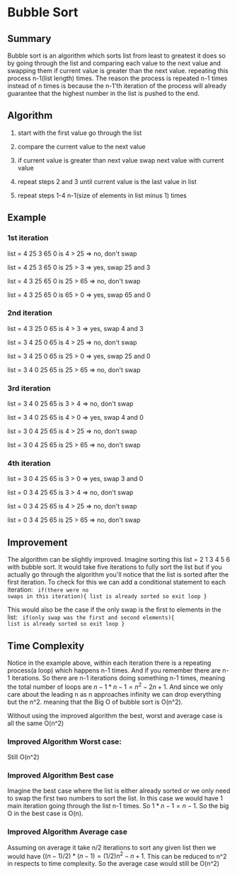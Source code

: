 # Bubble Sort

## Summary

Bubble sort is an algorithm which sorts list from least to greatest
it does so by going through the list and comparing each value to the next value
and swapping them if current value is greater than the next value.
repeating this process n-1(list length) times.
The reason the process is repeated n-1 times instead of n times is because
the n-1'th iteration of the process will already guarantee that the highest
number in the list is pushed to the end.

## Algorithm

1. start with the first value go through the list

2. compare the current value to the next value

3. if current value is greater than next value swap next value with current value

4. repeat steps 2 and 3 until current value is the last value in list

5. repeat steps 1-4 n-1(size of elements in list minus 1) times

## Example

### 1st iteration

list = 4 25 3 65 0
is 4 > 25 => no, don't swap

list = 4 25 3 65 0
is 25 > 3 => yes, swap 25 and 3

list = 4 3 25 65 0
is 25 > 65 => no, don't swap

list = 4 3 25 65 0
is 65 > 0 => yes, swap 65 and 0

### 2nd iteration

list = 4 3 25 0 65
is 4 > 3 => yes, swap 4 and 3

list = 3 4 25 0 65
is 4 > 25 => no, don't swap

list = 3 4 25 0 65
is 25 > 0 => yes, swap 25 and 0

list = 3 4 0 25 65
is 25 > 65 => no, don't swap

### 3rd iteration

list = 3 4 0 25 65
is 3 > 4 => no, don't swap

list = 3 4 0 25 65
is 4 > 0 => yes, swap 4 and 0

list = 3 0 4 25 65
is 4 > 25 => no, don't swap

list = 3 0 4 25 65
is 25 > 65 => no, don't swap

### 4th iteration

list = 3 0 4 25 65
is 3 > 0 => yes, swap 3 and 0

list = 0 3 4 25 65
is 3 > 4 => no, don't swap

list = 0 3 4 25 65
is 4 > 25 => no, don't swap

list = 0 3 4 25 65
is 25 > 65 => no, don't swap

## Improvement

The algorithm can be slightly improved.
Imagine sorting this list = 2 1 3 4 5 6 with bubble sort.
It would take five iterations to fully sort the list
but if you actually go through the algorithm you'll notice
that the list is sorted after the first iteration.
To check for this we can add a conditional statement to each iteration:
<code>
if(there were no swaps in this iteration){
list is already sorted so exit loop
}
</code>

This would also be the case if the only swap is the first to elements in the list:
<code>
if(only swap was the first and second elements){
list is already sorted so exit loop
}
</code>

## Time Complexity

Notice in the example above, within each iteration there is a repeating process(a loop) which happens n-1 times.
And if you remember there are n-1 iterations. So there are n-1 iterations doing something n-1 times,
meaning the total number of loops are $n-1*n-1 = n^2-2n+1$.
And since we only care about the leading n as n approaches infinity we can drop everything but the n^2.
meaning that the Big O of bubble sort is O(n^2).

Without using the improved algorithm the best, worst and average case is all the same O(n^2)

### Improved Algorithm Worst case:

Still O(n^2)

### Improved Algorithm Best case

Imagine the best case where the list is either already sorted or we only need to swap
the first two numbers to sort the list. In this case we would have 1 main iteration going
through the list n-1 times. So $1*n-1 = n-1$. So the big O in the best case is
O(n).

### Improved Algorithm Average case

Assuming on average it take n/2 iterations to sort any given list then
we would have $((n-1)/2)*(n-1) = (1/2)n^2-n+1$. This can be reduced to n^2 in respects to time complexity.
So the average case would still be O(n^2)
